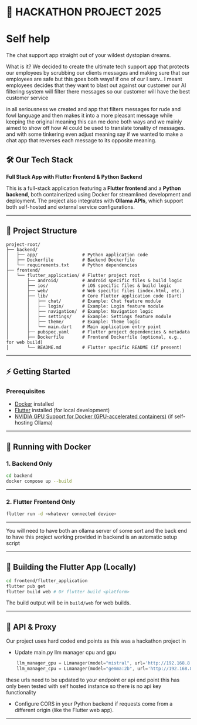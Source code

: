 # 🚀 HACKATHON PROJECT 2025
# Self help
The chat support app straight out of your wildest dystopian dreams.

What is it?
We decided to create the ultimate tech support app
that protects our employees by scrubbing our clients messages
and making sure that our employees are safe but this goes both ways!
if one of our I serv.. I meant employees decides that they want to blast out against our customer 
our AI filtering system will filter there messages so our customer will have the best customer service


in all seriousness we created and app that filters messages for rude and fowl language and then 
makes it into a more pleasant message while keeping the original meaning 
this can me done both ways and we mainly aimed to show off how AI could be used to translate tonality of messages.
and with some tinkering even adjust meaning say if we wanted to make a chat app that reverses each message to its opposite meaning.


## 🛠️ Our Tech Stack  
**Full Stack App with Flutter Frontend & Python Backend**

This is a full-stack application featuring a **Flutter frontend** and a **Python backend**, both containerized using Docker for streamlined development and deployment. The project also integrates with **Ollama APIs**, which support both self-hosted and external service configurations.

---

## 📂 Project Structure

```
project-root/
├── backend/
│   ├── app/                 # Python application code
│   ├── Dockerfile           # Backend Dockerfile
│   └── requirements.txt     # Python dependencies
├── frontend/
│   └── flutter_application/ # Flutter project root
│       ├── android/         # Android specific files & build logic
│       ├── ios/             # iOS specific files & build logic
│       ├── web/             # Web specific files (index.html, etc.)
│       ├── lib/             # Core Flutter application code (Dart)
│       │   ├── chat/        # Example: Chat feature module
│       │   ├── login/       # Example: Login feature module
│       │   ├── navigation/  # Example: Navigation logic
│       │   ├── settings/    # Example: Settings feature module
│       │   ├── theme/       # Example: Theme logic
│       │   └── main.dart    # Main application entry point
│       ├── pubspec.yaml     # Flutter project dependencies & metadata
│       ├── Dockerfile       # Frontend Dockerfile (optional, e.g., for web build)
│       └── README.md        # Flutter specific README (if present)
```

---

## ⚡ Getting Started

### Prerequisites

- [Docker](https://www.docker.com/get-started) installed
- [Flutter](https://flutter.dev/docs/get-started/install) installed (for local development)
- [NVIDIA GPU Support for Docker (GPU-accelerated containers)](https://docs.nvidia.com/datacenter/cloud-native/container-toolkit/install-guide.html) (if self-hosting Ollama)

---

## 🐳 Running with Docker

### 1. Backend Only

```bash
cd backend
docker compose up --build
```

---

### 2. Flutter Frontend Only


```bash
flutter run -d <whatever connected device>
```

---

You will need to have both an ollama server of some sort and the back end to have this project working 
provided in backend is an automatic setup script

---

## 🔧 Building the Flutter App (Locally)

```bash
cd frontend/flutter_application
flutter pub get
flutter build web # Or flutter build <platform>
```

The build output will be in `build/web` for web builds.

---

## 🔗 API & Proxy

Our project uses hard coded end points as this was a hackathon project in

- Update main.py llm manager cpu and gpu  

```dart
    llm_manager_gpu = LLmanager(model="mistral", url='http://192.168.8.137:11434/api/generate')
    llm_manager_cpu = LLmanager(model="gemma:2b", url='http://192.168.8.137:11435/api/generate')
```
these urls need to be updated to your endpoint or api end point
this has only been tested with self hosted instance so there is no api key functionality 

- Configure CORS in your Python backend if requests come from a different origin (like the Flutter web app).

---


